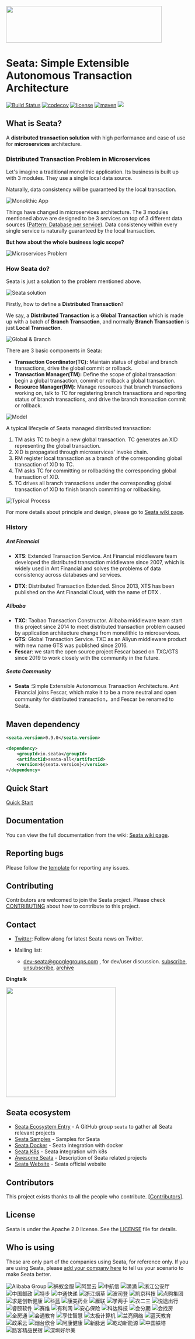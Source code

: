 <img src="https://github.com/seata/seata-samples/blob/master/doc/img/seata.png"  height="100" width="426">

# Seata: Simple Extensible Autonomous Transaction Architecture

[![Build Status](https://travis-ci.org/seata/seata.svg?branch=develop)](https://travis-ci.org/seata/seata)
[![codecov](https://codecov.io/gh/seata/seata/branch/develop/graph/badge.svg)](https://codecov.io/gh/seata/seata)
[![license](https://img.shields.io/github/license/seata/seata.svg)](https://www.apache.org/licenses/LICENSE-2.0.html)
[![maven](https://img.shields.io/maven-central/v/io.seata/seata-parent.svg)](https://search.maven.org/search?q=io.seata)
[![](https://img.shields.io/twitter/follow/seataio.svg?label=Follow&style=social&logoWidth=0)](https://twitter.com/intent/follow?screen_name=seataio)


## What is Seata?

A **distributed transaction solution** with high performance and ease of use for **microservices** architecture.
### Distributed Transaction Problem in Microservices

Let's imagine a traditional monolithic application. Its business is built up with 3 modules. They use a single local data source.

Naturally, data consistency will be guaranteed by the local transaction.

![Monolithic App](https://cdn.nlark.com/lark/0/2018/png/18862/1545296770244-4cedf37e-9dc6-4fc0-a97f-f4240b9d8640.png) 

Things have changed in microservices architecture. The 3 modules mentioned above are designed to be 3 services on top of 3 different data sources ([Pattern: Database per service](http://microservices.io/patterns/data/database-per-service.html)). Data consistency within every single service is naturally guaranteed by the local transaction. 

**But how about the whole business logic scope?**

![Microservices Problem](https://cdn.nlark.com/lark/0/2018/png/18862/1545296781231-4029da9c-8803-43a4-ac2f-6c8b1e2ea448.png) 

### How Seata do?

Seata is just a solution to the problem mentioned above. 

![Seata solution](https://cdn.nlark.com/lark/0/2018/png/18862/1545296791074-3bce7bce-025e-45c3-9386-7b95135dade8.png)

Firstly, how to define a **Distributed Transaction**?

We say, a **Distributed Transaction** is a **Global Transaction** which is made up with a batch of **Branch Transaction**, and normally **Branch Transaction** is just **Local Transaction**.

![Global & Branch](https://cdn.nlark.com/lark/0/2018/png/18862/1545015454979-a18e16f6-ed41-44f1-9c7a-bd82c4d5ff99.png) 

There are 3 basic components in Seata: 

- **Transaction Coordinator(TC):** Maintain status of global and branch transactions, drive the global commit or rollback.
- **Transaction Manager(TM):** Define the scope of global transaction: begin a global transaction, commit or rollback a global transaction.
- **Resource Manager(RM):** Manage resources that branch transactions working on, talk to TC for registering branch transactions and reporting status of branch transactions, and drive the branch transaction commit or rollback.

![Model](https://cdn.nlark.com/lark/0/2018/png/18862/1545013915286-4a90f0df-5fda-41e1-91e0-2aa3d331c035.png) 

A typical lifecycle of Seata managed distributed transaction:

1. TM asks TC to begin a new global transaction. TC generates an XID representing the global transaction.
2. XID is propagated through microservices' invoke chain.
3. RM register local transaction as a branch of the corresponding global transaction of XID to TC. 
4. TM asks TC for committing or rollbacking the corresponding global transaction of XID.
5. TC drives all branch transactions under the corresponding global transaction of XID to finish branch committing or rollbacking.

![Typical Process](https://cdn.nlark.com/lark/0/2018/png/18862/1545296917881-26fabeb9-71fa-4f3e-8a7a-fc317d3389f4.png) 

For more details about principle and design, please go to [Seata wiki page](https://github.com/seata/seata/wiki). 

### History

##### Ant Financial

- **XTS**: Extended Transaction Service. Ant Financial middleware team developed the distributed transaction middleware since 2007, which is widely used in Ant Financial and solves the problems of data consistency across databases and services.

- **DTX**: Distributed Transaction Extended. Since 2013, XTS has been published on the Ant Financial Cloud, with the name of DTX .

##### Alibaba

- **TXC**: Taobao Transaction Constructor. Alibaba middleware team start this project since 2014 to meet distributed transaction problem caused by application architecture change from monolithic to microservices.
- **GTS**: Global Transaction Service. TXC as an Aliyun middleware product with new name GTS was published since 2016.
- **Fescar**: we start the open source project Fescar based on TXC/GTS since 2019 to work closely with the community in the future.


##### Seata Community

- **Seata** :Simple Extensible Autonomous Transaction Architecture. Ant Financial joins Fescar, which make it to be a more neutral and open community for distributed transaction，and Fescar be renamed to Seata.



## Maven dependency
```xml
<seata.version>0.9.0</seata.version>

<dependency>
    <groupId>io.seata</groupId>
    <artifactId>seata-all</artifactId>
    <version>${seata.version}</version>
</dependency>

```
## Quick Start

[Quick Start](https://github.com/seata/seata/wiki/Quick-Start)

## Documentation

You can view the full documentation from the wiki: [Seata wiki page](https://github.com/seata/seata/wiki).

## Reporting bugs

Please follow the [template](https://github.com/seata/seata/blob/develop/.github/ISSUE_TEMPLATE/BUG_REPORT.md) for reporting any issues.


## Contributing

Contributors are welcomed to join the Seata project. Please check [CONTRIBUTING](./CONTRIBUTING.md) about how to contribute to this project.


## Contact

* [Twitter](https://twitter.com/seataio): Follow along for latest Seata news on Twitter.

* Mailing list: 
  * dev-seata@googlegroups.com , for dev/user discussion. [subscribe](mailto:dev-seata+subscribe@googlegroups.com), [unsubscribe](mailto:dev-seata+unsubscribe@googlegroups.com), [archive](https://groups.google.com/forum/#!forum/dev-seata)
  
**Dingtalk**

<img src="https://upload-images.jianshu.io/upload_images/4420767-4e95b186a1a1bfba.png?imageMogr2/auto-orient/strip%7CimageView2/2/w/1240"  height="300" width="300">


## Seata ecosystem

* [Seata Ecosystem Entry](https://github.com/seata) - A GitHub group `seata` to gather all Seata relevant projects
* [Seata Samples](https://github.com/seata/seata-samples) - Samples for Seata
* [Seata Docker](https://github.com/seata/seata-docker) - Seata integration with docker
* [Seata K8s](https://github.com/seata/seata-k8s) - Seata integration with k8s
* [Awesome Seata](https://github.com/seata/awesome-seata) - Description of Seata related projects 
* [Seata Website](https://github.com/seata/seata.github.io) - Seata official website

## Contributors

This project exists thanks to all the people who contribute. [[Contributors](https://github.com/seata/seata/graphs/contributors)].

## License

Seata is under the Apache 2.0 license. See the [LICENSE](https://github.com/seata/seata/blob/master/LICENSE) file for details.

## Who is using

These are only part of the companies using Seata, for reference only. If you are using Seata, please [add your company 
here](https://github.com/seata/seata/issues/1246) to tell us your scenario to make Seata better.

![Alibaba Group](https://docs.alibabagroup.com/assets2/images/en/global/logo_header.png)
![蚂蚁金服](https://img.alicdn.com/tfs/TB1Du1couL2gK0jSZFmXXc7iXXa-250-120.jpg)
![阿里云](https://img.alicdn.com/tfs/TB1Ly5oS3HqK1RjSZFPXXcwapXa-238-54.png)
![中航信](http://www.travelsky.net/publish/main/images/logo.gif)
![滴滴](https://website.didiglobal.com/dist/media/logo-zh.a7abd90d.svg)
![浙江公安厅](https://img.alicdn.com/tfs/TB1ctCaoEY1gK0jSZFMXXaWcVXa-255-150.jpg)
![中国邮政](http://www.chinapost.com.cn/res/chinapostplan/structure/181041269.png)
![特步](https://www.xtep.com/images/logo.png)
![中通快递](https://www.zto.com/imgs/logo.png)
![浙江烟草](https://img.alicdn.com/tfs/TB1e7Wiovb2gK0jSZK9XXaEgFXa-1028-160.jpg)
![波司登](https://img.alicdn.com/tfs/TB1vVSjoAT2gK0jSZFkXXcIQFXa-314-170.jpg)
![凯京科技](https://img.alicdn.com/tfs/TB1j0dEop67gK0jSZPfXXahhFXa-400-208.jpg)
![点购集团](https://dgmall-1258058953.cos.ap-chengdu.myqcloud.com/img/logo_t.png)
![求是创新健康](http://www.truthai.cn/static/logo800.png)
![科蓝](https://img.alicdn.com/tfs/TB1DAedopY7gK0jSZKzXXaikpXa-312-142.jpg)
![康美药业](https://www.kanghehealth.com/images/logo.png)
![雁联](https://img.alicdn.com/tfs/TB1FKuioAY2gK0jSZFgXXc5OFXa-200-200.png)
![学两手](https://img.xue2shou.com/g-xue2shou/website/0.8.2/static/logo.png)
![衣二三](https://img.alicdn.com/tfs/TB1OCGioCf2gK0jSZFPXXXsopXa-500-179.jpg)
![悦途出行](http://yuetu365.com/uploads/allimg/20191016/d456dbbee0c54274a70d588af4ce6116.png)
![睿颐软件](http://ruiyicloud.com.cn/images/LOGO.png)
![赛维](http://www.savor.com.cn/common/img/logo.png)
![有利网](https://www.yooli.com/v2/local/img/common/logo.png?version=20191126190304)
![安心保险](https://query.95303.com/webins/images/logo.png)
![科达科技](https://img.alicdn.com/tfs/TB1JvOjouT2gK0jSZFvXXXnFXXa-386-146.jpg)
![会分期](https://img.alicdn.com/tfs/TB1yJyjopY7gK0jSZKzXXaikpXa-200-200.jpg)
![会找房](https://img.alicdn.com/tfs/TB1a81mouH2gK0jSZFEXXcqMpXa-200-200.jpg)
![全房通](https://img.alicdn.com/tfs/TB1Vz1loET1gK0jSZFhXXaAtVXa-200-200.jpg)
![会通教育](https://willclass.com/images/logo.png)
![享住智慧](http://image.xiangzhuzhihui.com/images/logo/logo_02.png)
![太极计算机](https://www.taiji.com.cn/TaijiCMS/r/cms/www/default/images/logo.png)
![兰亮网络](https://img.alicdn.com/tfs/TB1_miroq61gK0jSZFlXXXDKFXa-283-70.png)
![蓝天教育](https://img.alicdn.com/tfs/TB1CaSroAT2gK0jSZPcXXcKkpXa-492-176.jpg)
![政采云](https://img.alicdn.com/tfs/TB1is9ooBv0gK0jSZKbXXbK2FXa-440-158.jpg)
![烟台欣合](https://shinhoglobal.com/img/logo-shinho.svg)
![阿康健康](https://img.alicdn.com/tfs/TB1JNSqouH2gK0jSZFEXXcqMpXa-450-182.jpg)
![新脉远](https://img.alicdn.com/tfs/TB1NV1uouH2gK0jSZJnXXaT1FXa-462-172.jpg)
![乾动新能源](http://www.cangowin.com/images/logo.png)
![中国铁塔](https://www.china-tower.com/static/web/images/tower-logo.png)
![路客精品民宿](https://img.alicdn.com/tfs/TB1CCavoBr0gK0jSZFnXXbRRXXa-240-100.png)
![深圳好尔美](https://img.alicdn.com/tfs/TB1IIivoxD1gK0jSZFyXXciOVXa-200-130.png)



